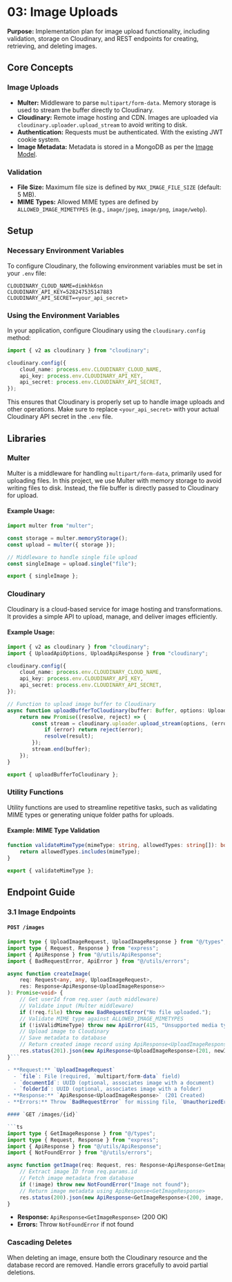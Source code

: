 # 03: Image Uploads

**Purpose:** Implementation plan for image upload functionality, including validation, storage on Cloudinary, and REST endpoints for creating, retrieving, and deleting images.

## Core Concepts

### Image Uploads

- **Multer:** Middleware to parse `multipart/form-data`. Memory storage is used to stream the buffer directly to Cloudinary.
- **Cloudinary:** Remote image hosting and CDN. Images are uploaded via `cloudinary.uploader.upload_stream` to avoid writing to disk.
- **Authentication:** Requests must be authenticated. With the existing JWT cookie system.
- **Image Metadata:** Metadata is stored in a MongoDB as per the [Image Model](./04-DataBase-Design.md).

### Validation

- **File Size:** Maximum file size is defined by `MAX_IMAGE_FILE_SIZE` (default: 5 MB).
- **MIME Types:** Allowed MIME types are defined by `ALLOWED_IMAGE_MIMETYPES` (e.g., `image/jpeg`, `image/png`, `image/webp`).

## Setup

### Necessary Environment Variables

To configure Cloudinary, the following environment variables must be set in your `.env` file:

```env
CLOUDINARY_CLOUD_NAME=dimkhk6sn
CLOUDINARY_API_KEY=528247535147883
CLOUDINARY_API_SECRET=<your_api_secret>
```

### Using the Environment Variables

In your application, configure Cloudinary using the `cloudinary.config` method:

```ts
import { v2 as cloudinary } from "cloudinary";

cloudinary.config({
	cloud_name: process.env.CLOUDINARY_CLOUD_NAME,
	api_key: process.env.CLOUDINARY_API_KEY,
	api_secret: process.env.CLOUDINARY_API_SECRET,
});
```

This ensures that Cloudinary is properly set up to handle image uploads and other operations. Make sure to replace `<your_api_secret>` with your actual Cloudinary API secret in the `.env` file.

## Libraries

### Multer

Multer is a middleware for handling `multipart/form-data`, primarily used for uploading files. In this project, we use Multer with memory storage to avoid writing files to disk. Instead, the file buffer is directly passed to Cloudinary for upload.

#### Example Usage:

```ts
import multer from "multer";

const storage = multer.memoryStorage();
const upload = multer({ storage });

// Middleware to handle single file upload
const singleImage = upload.single("file");

export { singleImage };
```

### Cloudinary

Cloudinary is a cloud-based service for image hosting and transformations. It provides a simple API to upload, manage, and deliver images efficiently.

#### Example Usage:

```ts
import { v2 as cloudinary } from "cloudinary";
import { UploadApiOptions, UploadApiResponse } from "cloudinary";

cloudinary.config({
	cloud_name: process.env.CLOUDINARY_CLOUD_NAME,
	api_key: process.env.CLOUDINARY_API_KEY,
	api_secret: process.env.CLOUDINARY_API_SECRET,
});

// Function to upload image buffer to Cloudinary
async function uploadBufferToCloudinary(buffer: Buffer, options: UploadApiOptions): Promise<UploadApiResponse> {
	return new Promise((resolve, reject) => {
		const stream = cloudinary.uploader.upload_stream(options, (error, result) => {
			if (error) return reject(error);
			resolve(result);
		});
		stream.end(buffer);
	});
}

export { uploadBufferToCloudinary };
```

### Utility Functions

Utility functions are used to streamline repetitive tasks, such as validating MIME types or generating unique folder paths for uploads.

#### Example: MIME Type Validation

```ts
function validateMimeType(mimeType: string, allowedTypes: string[]): boolean {
	return allowedTypes.includes(mimeType);
}

export { validateMimeType };
```

## Endpoint Guide

### 3.1 Image Endpoints

#### `POST /images`

````ts
import type { UploadImageRequest, UploadImageResponse } from "@/types";
import type { Request, Response } from "express";
import { ApiResponse } from "@/utils/ApiResponse";
import { BadRequestError, ApiError } from "@/utils/errors";

async function createImage(
	req: Request<any, any, UploadImageRequest>,
	res: Response<ApiResponse<UploadImageResponse>>
): Promise<void> {
	// Get userId from req.user (auth middleware)
	// Validate input (Multer middleware)
	if (!req.file) throw new BadRequestError("No file uploaded.");
	// Validate MIME type against ALLOWED_IMAGE_MIMETYPES
	if (!isValidMimeType) throw new ApiError(415, "Unsupported media type.");
	// Upload image to Cloudinary
	// Save metadata to database
	// Return created image record using ApiResponse<UploadImageResponse>
	res.status(201).json(new ApiResponse<UploadImageResponse>(201, newImage, "Image uploaded successfully"));
}```

- **Request:** `UploadImageRequest`
  - `file`: File (required, `multipart/form-data` field)
  - `documentId`: UUID (optional, associates image with a document)
  - `folderId`: UUID (optional, associates image with a folder)
- **Response:** `ApiResponse<UploadImageResponse>` (201 Created)
- **Errors:** Throw `BadRequestError` for missing file, `UnauthorizedError` for auth failures, `ApiError(415, ...)` for unsupported media types.

#### `GET /images/{id}`

```ts
import type { GetImageResponse } from "@/types";
import type { Request, Response } from "express";
import { ApiResponse } from "@/utils/ApiResponse";
import { NotFoundError } from "@/utils/errors";

async function getImage(req: Request, res: Response<ApiResponse<GetImageResponse>>): Promise<void> {
	// Extract image ID from req.params.id
	// Fetch image metadata from database
	if (!image) throw new NotFoundError("Image not found");
	// Return image metadata using ApiResponse<GetImageResponse>
	res.status(200).json(new ApiResponse<GetImageResponse>(200, image, "Image retrieved successfully"));
}
````

- **Response:** `ApiResponse<GetImageResponse>` (200 OK)
- **Errors:** Throw `NotFoundError` if not found

### Cascading Deletes

When deleting an image, ensure both the Cloudinary resource and the database record are removed. Handle errors gracefully to avoid partial deletions.
